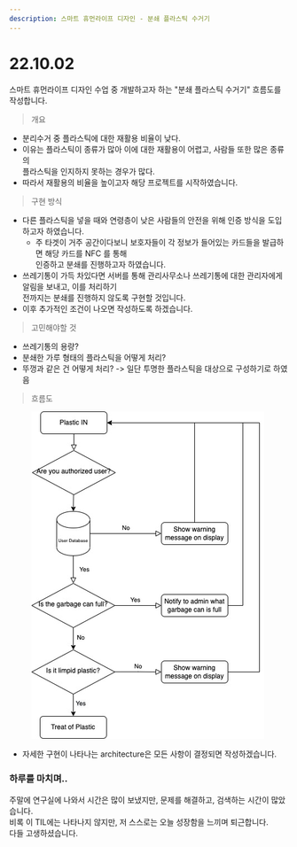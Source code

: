 ```yaml
---
description: 스마트 휴먼라이프 디자인 - 분쇄 플라스틱 수거기
---
```


# 22.10.02

스마트 휴먼라이프 디자인 수업 중 개발하고자 하는 "분쇄 플라스틱 수거기" 흐름도를 작성합니다.



> 개요

* 분리수거 중 플라스틱에 대한 재활용 비율이 낮다.
* 이유는 플라스틱이 종류가 많아 이에 대한 재활용이 어렵고, 사람들 또한 많은 종류의\
  플라스틱을 인지하지 못하는 경우가 많다.
* 따라서 재활용의 비율을 높이고자 해당 프로젝트를 시작하였습니다.



> 구현 방식

* 다른 플라스틱을 넣을 때와 연령층이 낮은 사람들의 안전을 위해 인증 방식을 도입하고자 하였습니다.
  * 주 타겟이 거주 공간이다보니 보호자들이 각 정보가 들어있는 카드들을 발급하면 해당 카드를 NFC 를 통해\
    인증하고 분쇄를 진행하고자 하였습니다.
* 쓰레기통이 가득 차있다면 서버를 통해 관리사무소나 쓰레기통에 대한 관리자에게 알림을 보내고, 이를 처리하기 \
  전까지는 분쇄를 진행하지 않도록 구현할 것입니다.
* 이후 추가적인 조건이 나오면 작성하도록 하겠습니다.

> 고민해야할 것&#x20;

* 쓰레기통의 용량?
* 분쇄한 가루 형태의 플라스틱을 어떻게 처리?
* 뚜껑과 같은 건 어떻게 처리? -> 일단 투명한 플라스틱을 대상으로 구성하기로 하였음



> 흐름도

<figure><img src="../.gitbook/assets/flow architecture.jpg" alt=""><figcaption></figcaption></figure>

* 자세한 구현이 나타나는 architecture은 모든 사항이 결정되면 작성하겠습니다.



### 하루를 마치며..

주말에 연구실에 나와서 시간은 많이 보냈지만, 문제를 해결하고, 검색하는 시간이 많았습니다.\
비록 이 TIL에는 나타나지 않지만,  저 스스로는 오늘 성장함을 느끼며 퇴근합니다.\
다들 고생하셨습니다.
